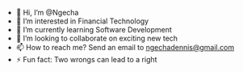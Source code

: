 - 👋 Hi, I’m @Ngecha
- 👀 I’m interested in Financial Technology
- 🌱 I’m currently learning Software Development
- 💞️ I’m looking to collaborate on exciting new tech
- 📫 How to reach me? Send an email to ngechadennis@gmail.com
- ⚡ Fun fact: Two wrongs can lead to a right

<!---
Ngecha/Ngecha is a ✨ special ✨ repository because its `README.md` (this file) appears on your GitHub profile.
You can click the Preview link to take a look at your changes.
--->
